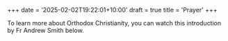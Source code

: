 +++
date = '2025-02-02T19:22:01+10:00'
draft = true
title = 'Prayer'
+++

To learn more about Orthodox Christianity, you can watch this introduction by Fr Andrew Smith below.

